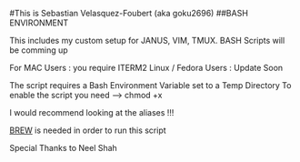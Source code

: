 #This is Sebastian Velasquez-Foubert (aka goku2696) 
##BASH ENVIRONMENT

This includes my custom setup for JANUS, VIM, TMUX.
BASH Scripts will be comming up 

For MAC Users : you require ITERM2
Linux / Fedora Users : Update Soon

The script requires a Bash Environment Variable set to a Temp Directory
To enable the script you need --> chmod +x

I would recommend looking at the aliases !!!

[BREW](https://brew.sh/) is needed in order to run this script

Special Thanks to Neel Shah
